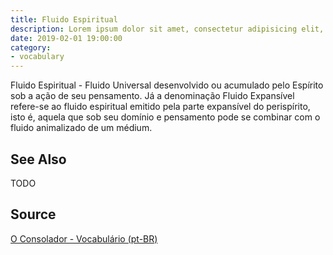 ```yaml
---
title: Fluido Espiritual
description: Lorem ipsum dolor sit amet, consectetur adipisicing elit, sed do eiusmod tempor incididunt ut labore et dolore magna aliqua.  TODO
date: 2019-02-01 19:00:00
category:
- vocabulary
---
```


Fluido Espiritual - Fluido Universal desenvolvido ou acumulado pelo Espírito sob a ação de seu pensamento. Já a denominação Fluido Expansível refere-se ao fluido espiritual emitido pela parte expansível do perispírito, isto é, aquela que sob seu domínio e pensamento pode se combinar com o fluido animalizado de um médium. 

## See Also
TODO

## Source
[O Consolador - Vocabulário (pt-BR)](http://www.oconsolador.com.br/linkfixo/vocabulario/principal.html)


